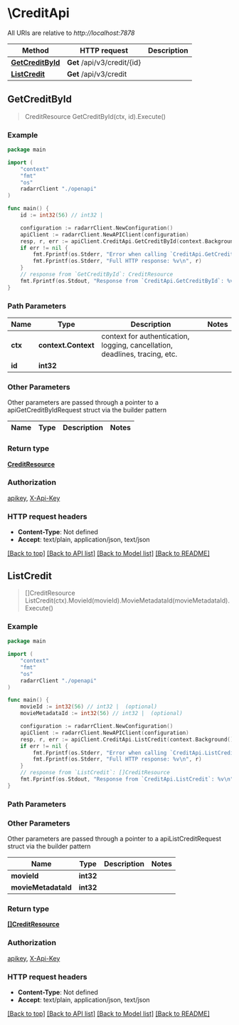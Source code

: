 # \CreditApi

All URIs are relative to *http://localhost:7878*

Method | HTTP request | Description
------------- | ------------- | -------------
[**GetCreditById**](CreditApi.md#GetCreditById) | **Get** /api/v3/credit/{id} | 
[**ListCredit**](CreditApi.md#ListCredit) | **Get** /api/v3/credit | 



## GetCreditById

> CreditResource GetCreditById(ctx, id).Execute()



### Example

```go
package main

import (
    "context"
    "fmt"
    "os"
    radarrClient "./openapi"
)

func main() {
    id := int32(56) // int32 | 

    configuration := radarrClient.NewConfiguration()
    apiClient := radarrClient.NewAPIClient(configuration)
    resp, r, err := apiClient.CreditApi.GetCreditById(context.Background(), id).Execute()
    if err != nil {
        fmt.Fprintf(os.Stderr, "Error when calling `CreditApi.GetCreditById``: %v\n", err)
        fmt.Fprintf(os.Stderr, "Full HTTP response: %v\n", r)
    }
    // response from `GetCreditById`: CreditResource
    fmt.Fprintf(os.Stdout, "Response from `CreditApi.GetCreditById`: %v\n", resp)
}
```

### Path Parameters


Name | Type | Description  | Notes
------------- | ------------- | ------------- | -------------
**ctx** | **context.Context** | context for authentication, logging, cancellation, deadlines, tracing, etc.
**id** | **int32** |  | 

### Other Parameters

Other parameters are passed through a pointer to a apiGetCreditByIdRequest struct via the builder pattern


Name | Type | Description  | Notes
------------- | ------------- | ------------- | -------------


### Return type

[**CreditResource**](CreditResource.md)

### Authorization

[apikey](../README.md#apikey), [X-Api-Key](../README.md#X-Api-Key)

### HTTP request headers

- **Content-Type**: Not defined
- **Accept**: text/plain, application/json, text/json

[[Back to top]](#) [[Back to API list]](../README.md#documentation-for-api-endpoints)
[[Back to Model list]](../README.md#documentation-for-models)
[[Back to README]](../README.md)


## ListCredit

> []CreditResource ListCredit(ctx).MovieId(movieId).MovieMetadataId(movieMetadataId).Execute()



### Example

```go
package main

import (
    "context"
    "fmt"
    "os"
    radarrClient "./openapi"
)

func main() {
    movieId := int32(56) // int32 |  (optional)
    movieMetadataId := int32(56) // int32 |  (optional)

    configuration := radarrClient.NewConfiguration()
    apiClient := radarrClient.NewAPIClient(configuration)
    resp, r, err := apiClient.CreditApi.ListCredit(context.Background()).MovieId(movieId).MovieMetadataId(movieMetadataId).Execute()
    if err != nil {
        fmt.Fprintf(os.Stderr, "Error when calling `CreditApi.ListCredit``: %v\n", err)
        fmt.Fprintf(os.Stderr, "Full HTTP response: %v\n", r)
    }
    // response from `ListCredit`: []CreditResource
    fmt.Fprintf(os.Stdout, "Response from `CreditApi.ListCredit`: %v\n", resp)
}
```

### Path Parameters



### Other Parameters

Other parameters are passed through a pointer to a apiListCreditRequest struct via the builder pattern


Name | Type | Description  | Notes
------------- | ------------- | ------------- | -------------
 **movieId** | **int32** |  | 
 **movieMetadataId** | **int32** |  | 

### Return type

[**[]CreditResource**](CreditResource.md)

### Authorization

[apikey](../README.md#apikey), [X-Api-Key](../README.md#X-Api-Key)

### HTTP request headers

- **Content-Type**: Not defined
- **Accept**: text/plain, application/json, text/json

[[Back to top]](#) [[Back to API list]](../README.md#documentation-for-api-endpoints)
[[Back to Model list]](../README.md#documentation-for-models)
[[Back to README]](../README.md)

